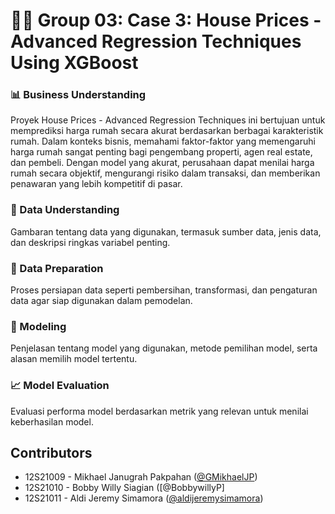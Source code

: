 # 👨‍💼 Group 03: Case 3: House Prices - Advanced Regression Techniques Using XGBoost

### 📊 Business Understanding

Proyek House Prices - Advanced Regression Techniques ini bertujuan untuk memprediksi harga rumah secara akurat berdasarkan berbagai karakteristik rumah. 
Dalam konteks bisnis, memahami faktor-faktor yang memengaruhi harga rumah sangat penting bagi pengembang properti, agen real estate, dan pembeli. 
Dengan model yang akurat, perusahaan dapat menilai harga rumah secara objektif, mengurangi risiko dalam transaksi, dan memberikan penawaran yang lebih kompetitif di pasar.
### 📂 Data Understanding

Gambaran tentang data yang digunakan, termasuk sumber data, jenis data, dan deskripsi ringkas variabel penting.

### 🔄 Data Preparation

Proses persiapan data seperti pembersihan, transformasi, dan pengaturan data agar siap digunakan dalam pemodelan.

### 🤖 Modeling

Penjelasan tentang model yang digunakan, metode pemilihan model, serta alasan memilih model tertentu.

### 📈 Model Evaluation

Evaluasi performa model berdasarkan metrik yang relevan untuk menilai keberhasilan model.

## Contributors

- 12S21009 - Mikhael Janugrah Pakpahan ([@GMikhaelJP](https://github.com/GMikhaelJP))
- 12S21010 - Bobby Willy Siagian ([@BobbywillyP]
- 12S21011 - Aldi Jeremy Simamora ([@aldijeremysimamora](https://github.com/aldijeremysimamora))
